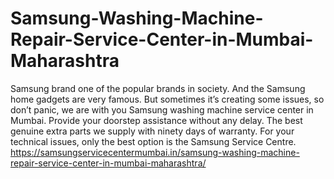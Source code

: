 # Samsung-Washing-Machine-Repair-Service-Center-in-Mumbai-Maharashtra
Samsung brand one of the popular brands in society. And the Samsung home gadgets are very famous. But sometimes it’s creating some issues, so don’t panic, we are with you Samsung washing machine service center in Mumbai. Provide your doorstep assistance without any delay. The best genuine extra parts we supply with ninety days of warranty.  For your technical issues, only the best option is the Samsung Service Centre. https://samsungservicecentermumbai.in/samsung-washing-machine-repair-service-center-in-mumbai-maharashtra/
